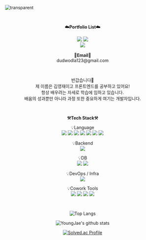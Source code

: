 ![transparent](https://capsule-render.vercel.app/api?type=transparent&fontColor=703ee5&text=YoungJae's%20GitHub%20&height=150&fontSize=60&desc=Welcome!&descAlignY=75&descAlign=60)


<br>

<p align="center">
    <Strong>☁️Portfolio List☁️</Strong><br><br>
    <a href="https://velog.io/@young-jev" target="_blank"><img src="https://img.shields.io/badge/Velog-20C997?style=flat-square&logo=Velog&logoColor=white"/></a>
    <a href="https://kimyoungjae.notion.site/Resume-c851a13cc17e479890fedb44039b3f83" target="_blank"><img src="https://img.shields.io/badge/Notion-000000?style=flat-square&logo=Notion&logoColor=white"/></a>
    <br>
   <a href="https://hits.seeyoufarm.com"><img src="https://hits.seeyoufarm.com/api/count/incr/badge.svg?url=https%3A%2F%2Fgithub.com%2Fkim-genius%2F&count_bg=%2379C83D&title_bg=%23555555&icon=&icon_color=%23E7E7E7&title=hits&edge_flat=false"/></a>
<br><br>
<Strong>📧Email📧</Strong><br>dudwodla123@gmail.com<br>

</p>

<br>

<p align="center">
반갑습니다👐<br>
제 이름은 김영재이고 프론트엔드를 공부하고 있어요!<br>
항상 배우려는 자세로 학습에 임하고 있습니다.<br>
배움의 성과뿐만 아니라 과정 또한 중요하게 여기는 개발자입니다.
</p>

<br>

<p align="center">
    <Strong>⚒️Tech Stack⚒️</Strong><br>
</p>

<p align="center" display="inline-block">
    💡Language <br>
    <img src="https://img.shields.io/badge/HTML5-E34F26?style=flat-square&logo=HTML5&logoColor=white"/></a>
  <img src="https://img.shields.io/badge/CSS3-1572B6?style=flat-square&logo=CSS3&logoColor=white"/>
  <img src="https://img.shields.io/badge/react-61DAFB?style=flat-square&logo=react&logoColor=black">
  <img src="https://img.shields.io/badge/TypeScript-3178C6?style=flat-square&logo=TypeScript&logoColor=white"/>
  <img src="https://img.shields.io/badge/JavaScript-F7DF1E?style=flat-square&logo=JavaScript&logoColor=white"/>
  <img src="https://img.shields.io/badge/Swift-F05138?style=flat-square&logo=Swift&logoColor=white"/>
  <img src="https://img.shields.io/badge/kotlin-7F52FF?style=flat-square&logo=kotlin&logoColor=white"/>


 
</p>
<p align="center" display="inline-block">
    💡Backend <br>
    <img src="https://img.shields.io/badge/Node.js-339933?style=flat-square&logo=Node.js&logoColor=white"/> 
</p>
 
<p align="center" display="inline-block">
    💡DB <br>
    <img src="https://img.shields.io/badge/MongoDB-47A248?style=for-the-badge&logo=MongoDB&logoColor=white">
    <img src="https://img.shields.io/badge/mysql-4479A1?style=for-the-badge&logo=mysql&logoColor=white">
</p>
<p align="center" display="inline-block">
    💡DevOps / Infra <br>
    <img src="https://img.shields.io/badge/AWS-232F3E?style=for-the-badge&logo=Amazon AWS&logoColor=white">
</p>
<p align="center" display="inline-block">
    💡Cowork Tools <br>
    <img src="https://img.shields.io/badge/Github-000000?style=for-the-badge&logo=github&logoColor=white">
    <img src="https://img.shields.io/badge/Notion-000000?style=for-the-badge&logo=notion&logoColor=white">
    <img src="https://img.shields.io/badge/Slack-4A154B?style=for-the-badge&logo=slack&logoColor=white">
    <img src="https://img.shields.io/badge/Figma-F24E1E?style=for-the-badge&logo=figma&logoColor=white">
</p>
 

<br>

<div align="center">
    
![Top Langs](https://github-readme-stats.vercel.app/api/top-langs/?username=kkkkYoungJae&layout=compact&theme=dark)
    
![YoungJae's github stats](https://github-readme-stats.vercel.app/api?username=kkkkYoungJae&show_icons=true)

[![Solved.ac Profile](http://mazassumnida.wtf/api/v2/generate_badge?boj=dudwodla123)](https://solved.ac/dudwodla123/)
    
</div>
